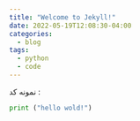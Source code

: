 ```yaml
---
title: "Welcome to Jekyll!"
date: 2022-05-19T12:08:30-04:00
categories:
  - blog
tags:
  - python
  - code
---
```


نمونه کد :

```python
print ("hello wold!")
```
